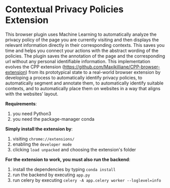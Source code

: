 # Contextual Privacy Policies Extension

This browser plugin uses Machine Learning to automatically analyze the privacy policy of the page you are currently visiting and then displays the relevant information directly in their corresponding contexts. This saves you time and helps you connect your actions with the abstract wording of the policies. The plugin saves the annotation of the page and the corresponding url without any personal identifiable information.
This implementation evolves the CPP extension (https://github.com/Maxikilliane/CPP-browser-extension) from its prototypical state to a real-world browser extension by developing a process to automatically identify privacy policies, to automatically segment and annotate them, to automatically identify suitable contexts, and to automatically place them on websites in a way that aligns with the websites’ layout. 

**Requirements**:
1. you need Python3 
2. you need the package-manager conda

**Simply install the extension by**:
1. visiting `chrome://extensions/` 
2. enabling the `developer mode`
3. clicking `load unpacked` and choosing the extension's folder

**For the extension to work, you must also run the backend**:
1. install the dependencies by typing `conda install`
2. run the backend by executing `app.py`
3. run celery by executing `celery -A app.celery worker --loglevel=info` 
